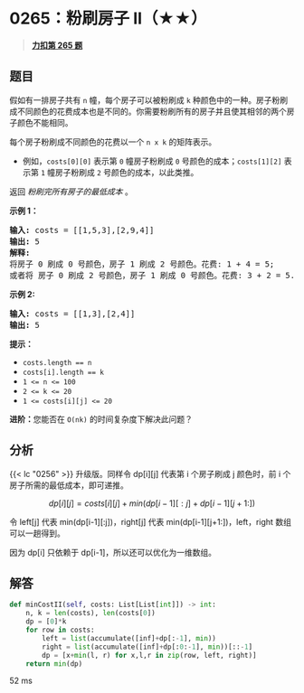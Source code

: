 # 0265：粉刷房子 II（★★）


> <u>**[力扣第 265 题](https://leetcode.cn/problems/paint-house-ii/)**</u>

## 题目

<p>假如有一排房子共有 <code>n</code> 幢，每个房子可以被粉刷成 <code>k</code> 种颜色中的一种。房子粉刷成不同颜色的花费成本也是不同的。你需要粉刷所有的房子并且使其相邻的两个房子颜色不能相同。</p>

<p>每个房子粉刷成不同颜色的花费以一个 <code>n x k</code> 的矩阵表示。</p>

<ul>
<li>例如，<code>costs[0][0]</code> 表示第 <code>0</code> 幢房子粉刷成 <code>0</code> 号颜色的成本；<code>costs[1][2]</code> 表示第 <code>1</code> 幢房子粉刷成 <code>2</code> 号颜色的成本，以此类推。</li>
</ul>

<p>返回 <em>粉刷完所有房子的最低成本</em> 。</p>



<p><strong>示例 1：</strong></p>

<pre>
<strong>输入: </strong>costs = [[1,5,3],[2,9,4]]
<strong>输出: </strong>5
<strong>解释:
</strong>将房子 0 刷成 0 号颜色，房子 1 刷成 2 号颜色。花费: 1 + 4 = 5;
或者将 房子 0 刷成 2 号颜色，房子 1 刷成 0 号颜色。花费: 3 + 2 = 5. </pre>

<p><strong>示例 <strong>2:</strong></strong></p>

<pre>
<strong>输入:</strong> costs = [[1,3],[2,4]]
<strong>输出:</strong> 5
</pre>



<p><strong>提示：</strong></p>

<ul>
<li><code>costs.length == n</code></li>
<li><code>costs[i].length == k</code></li>
<li><code>1 &lt;= n &lt;= 100</code></li>
<li><code>2 &lt;= k &lt;= 20</code></li>
<li><code>1 &lt;= costs[i][j] &lt;= 20</code></li>
</ul>



<p><strong>进阶：</strong>您能否在 <code>O(nk)</code> 的时间复杂度下解决此问题？</p>


## 分析

{{< lc "0256" >}} 升级版。同样令 dp[i][j] 代表第 i 个房子刷成 j 颜色时，前 i 个房子所需的最低成本，即可递推。

$$dp[i][j] = costs[i][j]+min(dp[i-1][:j]+dp[i-1][j+1:])$$

令 left[j] 代表 min(dp[i-1][:j])，right[j] 代表 min(dp[i-1][j+1:])，left，right 数组可以一趟得到。

因为 dp[i] 只依赖于 dp[i-1]，所以还可以优化为一维数组。

## 解答

```python
def minCostII(self, costs: List[List[int]]) -> int:
    n, k = len(costs), len(costs[0])
    dp = [0]*k
    for row in costs:
        left = list(accumulate([inf]+dp[:-1], min))
        right = list(accumulate([inf]+dp[:0:-1], min))[::-1]
        dp = [x+min(l, r) for x,l,r in zip(row, left, right)]
    return min(dp)
```
52 ms

